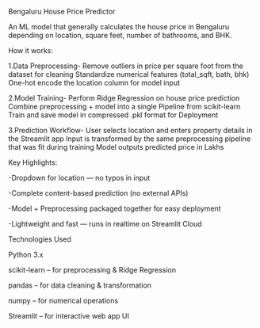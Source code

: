 Bengaluru House Price Predictor

An ML model that generally calculates the house price in Bengaluru depending on location, square feet, number of bathrooms, and BHK. 


How it works:

1.Data Preprocessing-
Remove outliers in price per square foot from the dataset for cleaning
Standardize numerical features (total_sqft, bath, bhk)
One-hot encode the location column for model input

2.Model Training-
Perform Ridge Regression on house price prediction
Combine preprocessing + model into a single Pipeline from scikit-learn
Train and save model in compressed .pkl format for Deployment

3.Prediction Workflow-
User selects location and enters property details in the Streamlit app
Input is transformed by the same preprocessing pipeline that was fit during training
Model outputs predicted price in Lakhs


Key Highlights:

-Dropdown for location — no typos in input

-Complete content-based prediction (no external APIs)

-Model + Preprocessing packaged together for easy deployment

-Lightweight and fast — runs in realtime on Streamlit Cloud



Technologies Used

Python 3.x

scikit-learn – for preprocessing & Ridge Regression

pandas – for data cleaning & transformation

numpy – for numerical operations

Streamlit – for interactive web app UI
